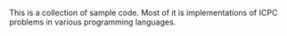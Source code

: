 This is a collection of sample code. Most of it is implementations of ICPC problems in various programming languages.
